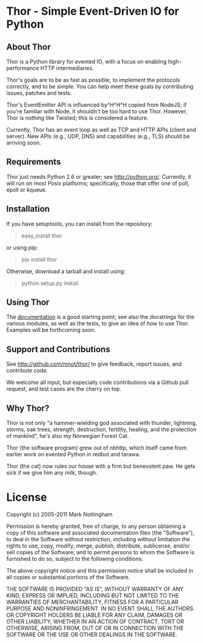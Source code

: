 
# Thor - Simple Event-Driven IO for Python

## About Thor

Thor is a Python library for evented IO, with a focus on enabling high-performance HTTP intermediaries.

Thor's goals are to be as fast as possible, to implement the protocols correctly, and to be simple. You can help meet these goals by contributing issues, patches and tests.

Thor's EventEmitter API is influenced by^H^H^H copied from NodeJS; if you're familiar with Node, it shouldn't be too hard to use Thor. However, Thor is nothing like Twisted; this is considered a feature.

Currently, Thor has an event loop as well as TCP and HTTP APIs (client and server). New APIs (e.g., UDP, DNS) and capabilities (e.g., TLS) should be arriving soon.


## Requirements

Thor just needs Python 2.6 or greater; see <http://python.org/>. Currently, it  will run on most Posix platforms; specifically, those that offer one of poll,  epoll or kqueue.


## Installation

If you have setuptools, you can install from the repository:

> easy_install thor

or using pip:

> pip install thor

Otherwise, download a tarball and install using:

> python setup.py install


## Using Thor

The [documentation](doc) is a good starting point; see also the docstrings for the various modules, as well as the tests, to give an idea of how to use Thor. Examples will be forthcoming soon.


## Support and Contributions

See <http://github.com/mnot/thor/> to give feedback, report issues, and  contribute code.

We welcome all input, but especially code contributions via a Github pull request, and test cases are the cherry on top. 


## Why Thor?

Thor is not only "a hammer-wielding god associated with thunder, lightning,  storms, oak trees, strength, destruction, fertility, healing, and the  protection of mankind", he's also my Norwegian Forest Cat.

Thor (the software program) grew out of nbhttp, which itself came from earlier work on evented Python in redbot and tarawa. 

Thor (the cat) now rules our house with a firm but benevolent paw. He gets sick if we give him any milk, though.


# License

Copyright (c) 2005-2011 Mark Nottingham

Permission is hereby granted, free of charge, to any person obtaining a copy
of this software and associated documentation files (the "Software"), to deal
in the Software without restriction, including without limitation the rights
to use, copy, modify, merge, publish, distribute, sublicense, and/or sell
copies of the Software, and to permit persons to whom the Software is
furnished to do so, subject to the following conditions:

The above copyright notice and this permission notice shall be included in
all copies or substantial portions of the Software.

THE SOFTWARE IS PROVIDED "AS IS", WITHOUT WARRANTY OF ANY KIND, EXPRESS OR
IMPLIED, INCLUDING BUT NOT LIMITED TO THE WARRANTIES OF MERCHANTABILITY,
FITNESS FOR A PARTICULAR PURPOSE AND NONINFRINGEMENT. IN NO EVENT SHALL THE
AUTHORS OR COPYRIGHT HOLDERS BE LIABLE FOR ANY CLAIM, DAMAGES OR OTHER
LIABILITY, WHETHER IN AN ACTION OF CONTRACT, TORT OR OTHERWISE, ARISING FROM,
OUT OF OR IN CONNECTION WITH THE SOFTWARE OR THE USE OR OTHER DEALINGS IN
THE SOFTWARE.
